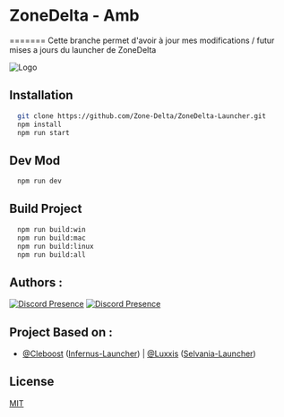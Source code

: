 
# ZoneDelta - Amb
=======
Cette branche permet d'avoir à jour mes modifications / futur mises a jours du launcher de ZoneDelta

![Logo](https://cdn.discordapp.com/attachments/872149737858564106/1024401412580446268/zonedelta_installer.png)


## Installation



```bash
  git clone https://github.com/Zone-Delta/ZoneDelta-Launcher.git
  npm install
  npm run start
```
    
## Dev Mod

```bash
  npm run dev
```

## Build Project

```bash
  npm run build:win
  npm run build:mac
  npm run build:linux
  npm run build:all
```


## Authors :
[![Discord Presence](https://lanyard.cnrad.dev/api/420677579645779978?hideDiscrim=true)](https://discord.com/users/420677579645779978)
[![Discord Presence](https://lanyard.cnrad.dev/api/376277468627337238?hideDiscrim=true)](https://discord.com/users/376277468627337238)

## Project Based on :
- [@Cleboost](https://github.com/Cleboost) ([Infernus-Launcher](https://github.com/Cleboost/Infernus-Launcher)) | [@Luxxis](https://www.github.com/luxxis) ([Selvania-Launcher](https://github.com/luuxis/Selvania-Launcher))
## License

[MIT](https://choosealicense.com/licenses/mit/)

